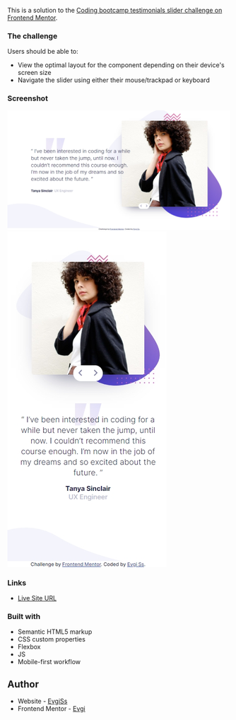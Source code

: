 This is a solution to the [Coding bootcamp testimonials slider challenge on Frontend Mentor](https://www.frontendmentor.io/challenges/coding-bootcamp-testimonials-slider-4FNyLA8JL).

### The challenge

Users should be able to:

- View the optimal layout for the component depending on their device's screen size
- Navigate the slider using either their mouse/trackpad or keyboard

### Screenshot

![](screenshots/desktop.jpg)
![](screenshots/mobile.jpg)

### Links

- [Live Site URL](https://eugiss.github.io/Coding-bootcamp-testimonials-slider/)

### Built with

- Semantic HTML5 markup
- CSS custom properties
- Flexbox
- JS
- Mobile-first workflow

## Author

- Website - [EvgiSs](https://github.com/EugiSs)
- Frontend Mentor - [Evgi](https://www.frontendmentor.io/profile/EugiSs)
